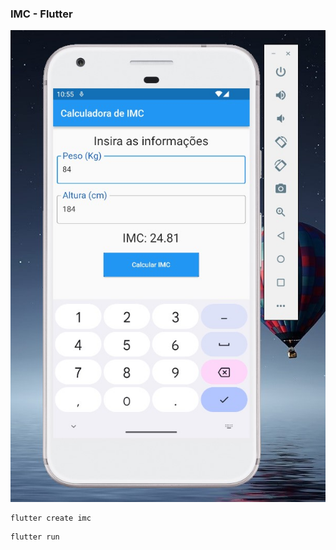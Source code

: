 ### IMC - Flutter

![IMC](https://github.com/lucasrmagalhaes/imc-flutter/blob/main/imc/lib/img/imc.jpg?raw=true)

```
flutter create imc
```

```
flutter run
```
